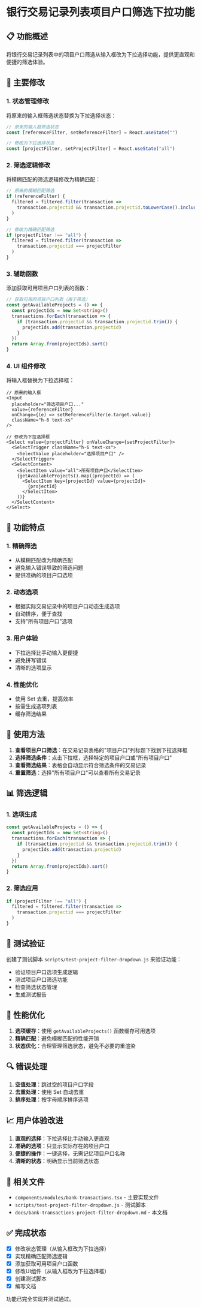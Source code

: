 # 银行交易记录列表项目户口筛选下拉功能

## 📋 功能概述

将银行交易记录列表中的项目户口筛选从输入框改为下拉选择功能，提供更直观和便捷的筛选体验。

## 🔄 主要修改

### 1. 状态管理修改

将原来的输入框筛选状态替换为下拉选择状态：

```typescript
// 原来的输入框筛选状态
const [referenceFilter, setReferenceFilter] = React.useState("")

// 修改为下拉选择状态
const [projectFilter, setProjectFilter] = React.useState("all")
```

### 2. 筛选逻辑修改

将模糊匹配的筛选逻辑修改为精确匹配：

```typescript
// 原来的模糊匹配筛选
if (referenceFilter) {
  filtered = filtered.filter(transaction => 
    transaction.projectid && transaction.projectid.toLowerCase().includes(referenceFilter.toLowerCase())
  )
}

// 修改为精确匹配筛选
if (projectFilter !== "all") {
  filtered = filtered.filter(transaction => 
    transaction.projectid === projectFilter
  )
}
```

### 3. 辅助函数

添加获取可用项目户口列表的函数：

```typescript
// 获取可用的项目户口列表（用于筛选）
const getAvailableProjects = () => {
  const projectIds = new Set<string>()
  transactions.forEach(transaction => {
    if (transaction.projectid && transaction.projectid.trim()) {
      projectIds.add(transaction.projectid)
    }
  })
  return Array.from(projectIds).sort()
}
```

### 4. UI 组件修改

将输入框替换为下拉选择框：

```tsx
// 原来的输入框
<Input
  placeholder="筛选项目户口..."
  value={referenceFilter}
  onChange={(e) => setReferenceFilter(e.target.value)}
  className="h-6 text-xs"
/>

// 修改为下拉选择框
<Select value={projectFilter} onValueChange={setProjectFilter}>
  <SelectTrigger className="h-6 text-xs">
    <SelectValue placeholder="选择项目户口" />
  </SelectTrigger>
  <SelectContent>
    <SelectItem value="all">所有项目户口</SelectItem>
    {getAvailableProjects().map((projectId) => (
      <SelectItem key={projectId} value={projectId}>
        {projectId}
      </SelectItem>
    ))}
  </SelectContent>
</Select>
```

## 🎯 功能特点

### 1. 精确筛选
- 从模糊匹配改为精确匹配
- 避免输入错误导致的筛选问题
- 提供准确的项目户口选项

### 2. 动态选项
- 根据实际交易记录中的项目户口动态生成选项
- 自动排序，便于查找
- 支持"所有项目户口"选项

### 3. 用户体验
- 下拉选择比手动输入更便捷
- 避免拼写错误
- 清晰的选项显示

### 4. 性能优化
- 使用 Set 去重，提高效率
- 按需生成选项列表
- 缓存筛选结果

## 🔧 使用方法

1. **查看项目户口筛选**：在交易记录表格的"项目户口"列标题下找到下拉选择框
2. **选择筛选条件**：点击下拉框，选择特定的项目户口或"所有项目户口"
3. **查看筛选结果**：表格会自动显示符合筛选条件的交易记录
4. **重置筛选**：选择"所有项目户口"可以查看所有交易记录

## 📊 筛选逻辑

### 1. 选项生成
```typescript
const getAvailableProjects = () => {
  const projectIds = new Set<string>()
  transactions.forEach(transaction => {
    if (transaction.projectid && transaction.projectid.trim()) {
      projectIds.add(transaction.projectid)
    }
  })
  return Array.from(projectIds).sort()
}
```

### 2. 筛选应用
```typescript
if (projectFilter !== "all") {
  filtered = filtered.filter(transaction => 
    transaction.projectid === projectFilter
  )
}
```

## 🧪 测试验证

创建了测试脚本 `scripts/test-project-filter-dropdown.js` 来验证功能：

- 验证项目户口选项生成逻辑
- 测试项目户口筛选功能
- 检查筛选状态管理
- 生成测试报告

## 🚀 性能优化

1. **选项缓存**：使用 `getAvailableProjects()` 函数缓存可用选项
2. **精确匹配**：避免模糊匹配的性能开销
3. **状态优化**：合理管理筛选状态，避免不必要的重渲染

## 🔍 错误处理

1. **空值处理**：跳过空的项目户口字段
2. **去重处理**：使用 Set 自动去重
3. **排序处理**：按字母顺序排序选项

## 📈 用户体验改进

1. **直观的选择**：下拉选择比手动输入更直观
2. **准确的选项**：只显示实际存在的项目户口
3. **便捷的操作**：一键选择，无需记忆项目户口名称
4. **清晰的状态**：明确显示当前筛选状态

## 🔗 相关文件

- `components/modules/bank-transactions.tsx` - 主要实现文件
- `scripts/test-project-filter-dropdown.js` - 测试脚本
- `docs/bank-transactions-project-filter-dropdown.md` - 本文档

## ✅ 完成状态

- [x] 修改状态管理（从输入框改为下拉选择）
- [x] 实现精确匹配筛选逻辑
- [x] 添加获取可用项目户口函数
- [x] 修改UI组件（从输入框改为下拉选择框）
- [x] 创建测试脚本
- [x] 编写文档

功能已完全实现并测试通过。 
